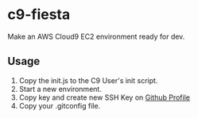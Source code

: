 # c9-fiesta

Make an AWS Cloud9 EC2 environment ready for dev.

## Usage

1) Copy the init.js to the C9 User's init script.
1) Start a new environment.
1) Copy key and create new SSH Key on [Github Profile](https://github.com/settings/ssh/new)
1) Copy your .gitconfig file.